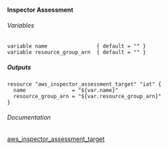 #### Inspector Assessment


###### Variables
```
variable name                { default = "" }
variable resource_group_arn  { default = "" }
```

##### Outputs
```
resource "aws_inspector_assessment_target" "iat" {
  name               = "${var.name}"
  resource_group_arn = "${var.resource_group_arn}"
}
```

###### Documentation
[aws_inspector_assessment_target](https://www.terraform.io/docs/providers/aws/r/inspector_assessment_target.html)
